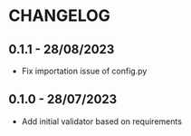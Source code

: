 # CHANGELOG


## 0.1.1 - 28/08/2023

- Fix importation issue of config.py


## 0.1.0 - 28/07/2023

- Add initial validator based on requirements